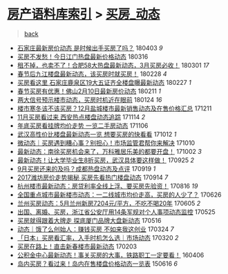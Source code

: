 [房产语料库索引](../../README.md)  > [买房_动态](买房_动态.md)
====
> [back](../README.md)

- [石家庄最新房价动态 是时候出手买房了吗？](http://jkwz.applinzi.com/ittc/7087676448213304326.html#%E7%9F%B3%E5%AE%B6%E5%BA%84%E6%9C%80%E6%96%B0%E6%88%BF%E4%BB%B7%E5%8A%A8%E6%80%81+%E6%98%AF%E6%97%B6%E5%80%99%E5%87%BA%E6%89%8B%E4%B9%B0%E6%88%BF%E4%BA%86%E5%90%97%EF%BC%9F) 180403 *9* 
- [买房不发愁！今日江门热盘最新价格动态](http://jkwz.applinzi.com/ittc/7080963079129269265.html#%E4%B9%B0%E6%88%BF%E4%B8%8D%E5%8F%91%E6%84%81%EF%BC%81%E4%BB%8A%E6%97%A5%E6%B1%9F%E9%97%A8%E7%83%AD%E7%9B%98%E6%9C%80%E6%96%B0%E4%BB%B7%E6%A0%BC%E5%8A%A8%E6%80%81) 180316  
- [租不掉，也卖不了！合肥58大热盘最新动态，3月买房必收！](http://jkwz.applinzi.com/ittc/7075436756138984465.html#%E7%A7%9F%E4%B8%8D%E6%8E%89%EF%BC%8C%E4%B9%9F%E5%8D%96%E4%B8%8D%E4%BA%86%EF%BC%81%E5%90%88%E8%82%A558%E5%A4%A7%E7%83%AD%E7%9B%98%E6%9C%80%E6%96%B0%E5%8A%A8%E6%80%81%EF%BC%8C3%E6%9C%88%E4%B9%B0%E6%88%BF%E5%BF%85%E6%94%B6%EF%BC%81) 180301 *17* 
- [春节后九江楼盘最新动态，该买房时就买房！](http://jkwz.applinzi.com/ittc/7075140338174133258.html#%E6%98%A5%E8%8A%82%E5%90%8E%E4%B9%9D%E6%B1%9F%E6%A5%BC%E7%9B%98%E6%9C%80%E6%96%B0%E5%8A%A8%E6%80%81%EF%BC%8C%E8%AF%A5%E4%B9%B0%E6%88%BF%E6%97%B6%E5%B0%B1%E4%B9%B0%E6%88%BF%EF%BC%81) 180228 *4* 
- [买房看这里 石家庄鹿泉区19大五证齐全楼盘曝最新动态](http://jkwz.applinzi.com/ittc/7074795549620700177.html#%E4%B9%B0%E6%88%BF%E7%9C%8B%E8%BF%99%E9%87%8C+%E7%9F%B3%E5%AE%B6%E5%BA%84%E9%B9%BF%E6%B3%89%E5%8C%BA19%E5%A4%A7%E4%BA%94%E8%AF%81%E9%BD%90%E5%85%A8%E6%A5%BC%E7%9B%98%E6%9B%9D%E6%9C%80%E6%96%B0%E5%8A%A8%E6%80%81) 180227 *1* 
- [春节买房有优惠！佛山2月10日最新房价动态](http://jkwz.applinzi.com/ittc/7068734700682478609.html#%E6%98%A5%E8%8A%82%E4%B9%B0%E6%88%BF%E6%9C%89%E4%BC%98%E6%83%A0%EF%BC%81%E4%BD%9B%E5%B1%B12%E6%9C%8810%E6%97%A5%E6%9C%80%E6%96%B0%E6%88%BF%E4%BB%B7%E5%8A%A8%E6%80%81) 180211 *1* 
- [两大信号预示楼市动态，买房时机近在眼前](http://jkwz.applinzi.com/ittc/7062154244394583050.html#%E4%B8%A4%E5%A4%A7%E4%BF%A1%E5%8F%B7%E9%A2%84%E7%A4%BA%E6%A5%BC%E5%B8%82%E5%8A%A8%E6%80%81%EF%BC%8C%E4%B9%B0%E6%88%BF%E6%97%B6%E6%9C%BA%E8%BF%91%E5%9C%A8%E7%9C%BC%E5%89%8D) 180124 *16* 
- [楼市寒冬该不该买房？12月盐城楼市最新销售动态及在售价格汇总](http://jkwz.applinzi.com/ittc/7045854515587187729.html#%E6%A5%BC%E5%B8%82%E5%AF%92%E5%86%AC%E8%AF%A5%E4%B8%8D%E8%AF%A5%E4%B9%B0%E6%88%BF%EF%BC%9F12%E6%9C%88%E7%9B%90%E5%9F%8E%E6%A5%BC%E5%B8%82%E6%9C%80%E6%96%B0%E9%94%80%E5%94%AE%E5%8A%A8%E6%80%81%E5%8F%8A%E5%9C%A8%E5%94%AE%E4%BB%B7%E6%A0%BC%E6%B1%87%E6%80%BB) 171211  
- [11月买房看过来 西安热点楼盘动态追踪](http://jkwz.applinzi.com/ittc/7035580203437392913.html#11%E6%9C%88%E4%B9%B0%E6%88%BF%E7%9C%8B%E8%BF%87%E6%9D%A5+%E8%A5%BF%E5%AE%89%E7%83%AD%E7%82%B9%E6%A5%BC%E7%9B%98%E5%8A%A8%E6%80%81%E8%BF%BD%E8%B8%AA) 171114 *2* 
- [年底买房看挂牌均价走势 一览二手房动态](http://jkwz.applinzi.com/ittc/7032873268854391825.html#%E5%B9%B4%E5%BA%95%E4%B9%B0%E6%88%BF%E7%9C%8B%E6%8C%82%E7%89%8C%E5%9D%87%E4%BB%B7%E8%B5%B0%E5%8A%BF+%E4%B8%80%E8%A7%88%E4%BA%8C%E6%89%8B%E6%88%BF%E5%8A%A8%E6%80%81) 171106  
- [武汉高性价比楼盘最新动态一览 想要买房的快看看](http://jkwz.applinzi.com/ittc/7023508184323589136.html#%E6%AD%A6%E6%B1%89%E9%AB%98%E6%80%A7%E4%BB%B7%E6%AF%94%E6%A5%BC%E7%9B%98%E6%9C%80%E6%96%B0%E5%8A%A8%E6%80%81%E4%B8%80%E8%A7%88+%E6%83%B3%E8%A6%81%E4%B9%B0%E6%88%BF%E7%9A%84%E5%BF%AB%E7%9C%8B%E7%9C%8B) 171012 *1* 
- [微动态｜买房遇到糟心事？别担心！市场监管君帮你来解决](http://jkwz.applinzi.com/ittc/7022779910660293649.html#%E5%BE%AE%E5%8A%A8%E6%80%81%EF%BD%9C%E4%B9%B0%E6%88%BF%E9%81%87%E5%88%B0%E7%B3%9F%E5%BF%83%E4%BA%8B%EF%BC%9F%E5%88%AB%E6%8B%85%E5%BF%83%EF%BC%81%E5%B8%82%E5%9C%BA%E7%9B%91%E7%AE%A1%E5%90%9B%E5%B8%AE%E4%BD%A0%E6%9D%A5%E8%A7%A3%E5%86%B3) 171010  
- [最新动态：南徐买房机会来了，万科雅居乐美的都要开盘！](http://jkwz.applinzi.com/ittc/7019768296533132304.html#%E6%9C%80%E6%96%B0%E5%8A%A8%E6%80%81%EF%BC%9A%E5%8D%97%E5%BE%90%E4%B9%B0%E6%88%BF%E6%9C%BA%E4%BC%9A%E6%9D%A5%E4%BA%86%EF%BC%8C%E4%B8%87%E7%A7%91%E9%9B%85%E5%B1%85%E4%B9%90%E7%BE%8E%E7%9A%84%E9%83%BD%E8%A6%81%E5%BC%80%E7%9B%98%EF%BC%81) 171002 *3* 
- [最新动态！让大学毕业生8折买房，武汉具体要这样做！](http://jkwz.applinzi.com/ittc/7017354068140491793.html#%E6%9C%80%E6%96%B0%E5%8A%A8%E6%80%81%EF%BC%81%E8%AE%A9%E5%A4%A7%E5%AD%A6%E6%AF%95%E4%B8%9A%E7%94%9F8%E6%8A%98%E4%B9%B0%E6%88%BF%EF%BC%8C%E6%AD%A6%E6%B1%89%E5%85%B7%E4%BD%93%E8%A6%81%E8%BF%99%E6%A0%B7%E5%81%9A%EF%BC%81) 170925 *2* 
- [9月买房还来的及吗？成都热盘动态及点评](http://jkwz.applinzi.com/ittc/7015024878212875280.html#9%E6%9C%88%E4%B9%B0%E6%88%BF%E8%BF%98%E6%9D%A5%E7%9A%84%E5%8F%8A%E5%90%97%EF%BC%9F%E6%88%90%E9%83%BD%E7%83%AD%E7%9B%98%E5%8A%A8%E6%80%81%E5%8F%8A%E7%82%B9%E8%AF%84) 170919 *1* 
- [2017潍坊房价走势揭秘 买房先看热门楼盘动态](http://jkwz.applinzi.com/ittc/7012991068663186449.html#2017%E6%BD%8D%E5%9D%8A%E6%88%BF%E4%BB%B7%E8%B5%B0%E5%8A%BF%E6%8F%AD%E7%A7%98+%E4%B9%B0%E6%88%BF%E5%85%88%E7%9C%8B%E7%83%AD%E9%97%A8%E6%A5%BC%E7%9B%98%E5%8A%A8%E6%80%81) 170914 *7* 
- [杭州楼市最新动态：房贷利率全线上浮、要买房先验资！](http://jkwz.applinzi.com/ittc/7002315948634407953.html#%E6%9D%AD%E5%B7%9E%E6%A5%BC%E5%B8%82%E6%9C%80%E6%96%B0%E5%8A%A8%E6%80%81%EF%BC%9A%E6%88%BF%E8%B4%B7%E5%88%A9%E7%8E%87%E5%85%A8%E7%BA%BF%E4%B8%8A%E6%B5%AE%E3%80%81%E8%A6%81%E4%B9%B0%E6%88%BF%E5%85%88%E9%AA%8C%E8%B5%84%EF%BC%81) 170816 *19* 
- [全国重点城市最新楼市动态：一二线城市均价走高，买房的人少了？](http://jkwz.applinzi.com/ittc/6983418616354440196.html#%E5%85%A8%E5%9B%BD%E9%87%8D%E7%82%B9%E5%9F%8E%E5%B8%82%E6%9C%80%E6%96%B0%E6%A5%BC%E5%B8%82%E5%8A%A8%E6%80%81%EF%BC%9A%E4%B8%80%E4%BA%8C%E7%BA%BF%E5%9F%8E%E5%B8%82%E5%9D%87%E4%BB%B7%E8%B5%B0%E9%AB%98%EF%BC%8C%E4%B9%B0%E6%88%BF%E7%9A%84%E4%BA%BA%E5%B0%91%E4%BA%86%EF%BC%9F) 170626  
- [兰州买房动态：5月兰州新房7204元/平方，不吃不喝20年](http://jkwz.applinzi.com/ittc/6975663048961295365.html#%E5%85%B0%E5%B7%9E%E4%B9%B0%E6%88%BF%E5%8A%A8%E6%80%81%EF%BC%9A5%E6%9C%88%E5%85%B0%E5%B7%9E%E6%96%B0%E6%88%BF7204%E5%85%83%2F%E5%B9%B3%E6%96%B9%EF%BC%8C%E4%B8%8D%E5%90%83%E4%B8%8D%E5%96%9D20%E5%B9%B4) 170605 *2* 
- [出国、离婚、买房，浙江省公安厅用14条军规对个人事项动态监控](http://jkwz.applinzi.com/ittc/6971687212562252805.html#%E5%87%BA%E5%9B%BD%E3%80%81%E7%A6%BB%E5%A9%9A%E3%80%81%E4%B9%B0%E6%88%BF%EF%BC%8C%E6%B5%99%E6%B1%9F%E7%9C%81%E5%85%AC%E5%AE%89%E5%8E%85%E7%94%A814%E6%9D%A1%E5%86%9B%E8%A7%84%E5%AF%B9%E4%B8%AA%E4%BA%BA%E4%BA%8B%E9%A1%B9%E5%8A%A8%E6%80%81%E7%9B%91%E6%8E%A7) 170525  
- [买房就得跟着大牌走 探底厦门品牌大盘新动态](http://jkwz.applinzi.com/ittc/6968043730543051781.html#%E4%B9%B0%E6%88%BF%E5%B0%B1%E5%BE%97%E8%B7%9F%E7%9D%80%E5%A4%A7%E7%89%8C%E8%B5%B0+%E6%8E%A2%E5%BA%95%E5%8E%A6%E9%97%A8%E5%93%81%E7%89%8C%E5%A4%A7%E7%9B%98%E6%96%B0%E5%8A%A8%E6%80%81) 170516  
- [动态｜饿了么创始人：赚钱买房 不如来我这创业](http://jkwz.applinzi.com/ittc/6948596557124469764.html#%E5%8A%A8%E6%80%81%EF%BD%9C%E9%A5%BF%E4%BA%86%E4%B9%88%E5%88%9B%E5%A7%8B%E4%BA%BA%EF%BC%9A%E8%B5%9A%E9%92%B1%E4%B9%B0%E6%88%BF+%E4%B8%8D%E5%A6%82%E6%9D%A5%E6%88%91%E8%BF%99%E5%88%9B%E4%B8%9A) 170324 *7* 
- [「日本」买房看汇率，入手时机怎么选｜市场动态](http://jkwz.applinzi.com/ittc/6947137205767242757.html#%E3%80%8C%E6%97%A5%E6%9C%AC%E3%80%8D%E4%B9%B0%E6%88%BF%E7%9C%8B%E6%B1%87%E7%8E%87%EF%BC%8C%E5%85%A5%E6%89%8B%E6%97%B6%E6%9C%BA%E6%80%8E%E4%B9%88%E9%80%89%EF%BD%9C%E5%B8%82%E5%9C%BA%E5%8A%A8%E6%80%81) 170320 *2* 
- [买房在路上！直击新春楼市最新动态](http://jkwz.applinzi.com/ittc/6930420846895301637.html#%E4%B9%B0%E6%88%BF%E5%9C%A8%E8%B7%AF%E4%B8%8A%EF%BC%81%E7%9B%B4%E5%87%BB%E6%96%B0%E6%98%A5%E6%A5%BC%E5%B8%82%E6%9C%80%E6%96%B0%E5%8A%A8%E6%80%81) 170203  
- [公积金中心最新动态！事关买房的大事，铁路职工一定要看！](http://jkwz.applinzi.com/ittc/6818040509578609668.html#%E5%85%AC%E7%A7%AF%E9%87%91%E4%B8%AD%E5%BF%83%E6%9C%80%E6%96%B0%E5%8A%A8%E6%80%81%EF%BC%81%E4%BA%8B%E5%85%B3%E4%B9%B0%E6%88%BF%E7%9A%84%E5%A4%A7%E4%BA%8B%EF%BC%8C%E9%93%81%E8%B7%AF%E8%81%8C%E5%B7%A5%E4%B8%80%E5%AE%9A%E8%A6%81%E7%9C%8B%EF%BC%81) 160406  
- [岛内买房？看过来！岛内在售楼盘价格动态一览表](http://jkwz.applinzi.com/ittc/547650611423341586.html#%E5%B2%9B%E5%86%85%E4%B9%B0%E6%88%BF%EF%BC%9F%E7%9C%8B%E8%BF%87%E6%9D%A5%EF%BC%81%E5%B2%9B%E5%86%85%E5%9C%A8%E5%94%AE%E6%A5%BC%E7%9B%98%E4%BB%B7%E6%A0%BC%E5%8A%A8%E6%80%81%E4%B8%80%E8%A7%88%E8%A1%A8) 150616 *6* 

